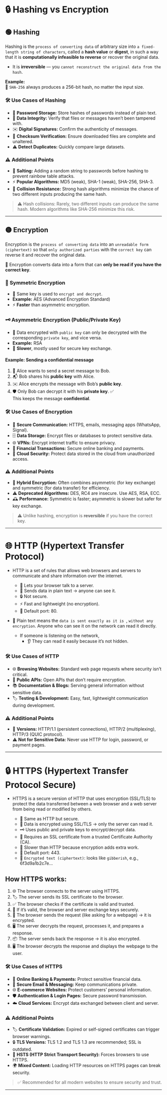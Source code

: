 # 🔒 Hashing vs Encryption

## 🟢 Hashing

Hashing is the `process of converting data` of arbitrary size into `a fixed-length string of characters`, called a **hash value** or **digest**, in such a way that it is **computationally infeasible to reverse** or recover the original data.  
- It is **irreversible** — you `cannot reconstruct the original data from the hash`.

**Example:**  
📝 `SHA-256` always produces a 256-bit hash, no matter the input size.

### 🛠️ Use Cases of Hashing

- 🔐 **Password Storage:** Store hashes of passwords instead of plain text.  
- 🧾 **Data Integrity:** Verify that files or messages haven’t been tampered with.  
- ✉️ **Digital Signatures:** Confirm the authenticity of messages.  
- 🔄 **Checksum Verification:** Ensure downloaded files are complete and unaltered.  
- ⚠️ **Detect Duplicates:** Quickly compare large datasets.

### ⚠️ Additional Points

- 🧩 **Salting:** Adding a random string to passwords before hashing to prevent rainbow table attacks.  
- ⚡ **Popular Algorithms:** MD5 (weak), SHA-1 (weak), SHA-256, SHA-3.  
- 🧬 **Collision Resistance:** Strong hash algorithms minimize the chance of two different inputs producing the same hash.  


> ⚠️ Hash collisions: Rarely, two different inputs can produce the same hash. Modern algorithms like SHA-256 minimize this risk.


---

## 🟡 Encryption

Encryption is the `process of converting data` into an `unreadable form (ciphertext)` so that `only authorized parties` with the `correct key` can reverse it and recover the original data.

🔐 Encryption converts data into a form that can **only be read if you have the correct key**.

### 🔑 Symmetric Encryption
- 🔄 Same key is used to `encrypt and decrypt`.  
- **Example:** AES (Advanced Encryption Standard)  
- ⚡ **Faster** than asymmetric encryption.

### 🗝️ Asymmetric Encryption (Public/Private Key)
- 🔹 Data encrypted with `public key` can only be decrypted with the corresponding `private key`, and vice versa.  
- **Example:** RSA  
- 🐢 **Slower**, mostly used for secure key exchange.

#### Example: Sending a confidential message
1. 👩 Alice wants to send a secret message to Bob.  
2. 📬 Bob shares his **public key** with Alice.  
3. ✉️ Alice encrypts the message with Bob’s **public key**.  
4. 🛡️ Only Bob can decrypt it with his **private key**. ✅  
   This keeps the message **confidential**.

### 🛠️ Use Cases of Encryption

- 🔐 **Secure Communication:** HTTPS, emails, messaging apps (WhatsApp, Signal).  
- 🗄️ **Data Storage:** Encrypt files or databases to protect sensitive data.  
- 🌐 **VPNs:** Encrypt internet traffic to ensure privacy.  
- 🏦 **Financial Transactions:** Secure online banking and payments.  
- 🔁 **Cloud Security:** Protect data stored in the cloud from unauthorized access.

### ⚠️ Additional Points

- 🔄 **Hybrid Encryption:** Often combines asymmetric (for key exchange) and symmetric (for data transfer) for efficiency.  
- ⚠️ **Deprecated Algorithms:** DES, RC4 are insecure. Use AES, RSA, ECC.  
- 🕰️ **Performance:** Symmetric is faster; asymmetric is slower but safer for key exchange.

> ⚠️ Unlike hashing, encryption is **reversible** if you have the correct key.


---

# 🌐 HTTP (Hypertext Transfer Protocol)

- HTTP is a set of rules that allows web browsers and servers to communicate and share information over the internet.

  - 💬 Lets your browser talk to a server.
  - 📄 Sends data in plain text → anyone can see it.
  - 🔒 Not secure.
  - ⚡ Fast and lightweight (no encryption).
  - 🔢 Default port: 80.

- 📝 Plain text means the `data is sent exactly as it is `, `without any encryption`. Anyone who can see it on the network can read it directly.  
  - If someone is listening on the network,  
    - 👂 They can read it easily because it’s not hidden.

### 🛠️ Use Cases of HTTP

- 🌐 **Browsing Websites:** Standard web page requests where security isn’t critical.  
- 📰 **Public APIs:** Open APIs that don’t require encryption.  
- 📚 **Documentation & Blogs:** Serving general information without sensitive data.  
- 🏷️ **Testing & Development:** Easy, fast, lightweight communication during development.

### ⚠️ Additional Points

- 🔄 **Versions:** HTTP/1.1 (persistent connections), HTTP/2 (multiplexing), HTTP/3 (QUIC protocol).  
- ⚠️ **Not for Sensitive Data:** Never use HTTP for login, password, or payment pages.

---

# 🔒 HTTPS (Hypertext Transfer Protocol Secure)

- HTTPS is a secure version of HTTP that uses encryption (SSL/TLS) to protect the data transferred between a web browser and a web server from being read or modified by others.

  - 💬 Same as HTTP but secure.
  - 🔐 Data is encrypted using SSL/TLS → only the server can read it.
  - 🗝️ Uses public and private keys to encrypt/decrypt data.
  - 📜 Requires an SSL certificate from a trusted Certificate Authority (CA).
  - 🐢 Slower than HTTP because encryption adds extra work.
  - 🔢 Default port: 443.
  - 🔏 `Encrypted text (ciphertext)`: looks like `gibberish`, e.g., 6f3d9a1b2c7e...

## How HTTPS works:

1. 🌐 The browser connects to the server using HTTPS.
2. 🏷️ The server sends its SSL certificate to the browser.
3. ✅ The browser checks if the certificate is valid and trusted.
4. 🔑 If it’s valid, the browser and server exchange keys securely.
5. 📩 The browser sends the request (like asking for a webpage) → it is encrypted.
6. 🖥️ The server decrypts the request, processes it, and prepares a response.
7. 📦 The server sends back the response → it is also encrypted.
8. 🖥️ The browser decrypts the response and displays the webpage to the user.


### 🛠️ Use Cases of HTTPS

- 🏦 **Online Banking & Payments:** Protect sensitive financial data.  
- 💌 **Secure Email & Messaging:** Keep communications private.  
- 🌐 **E-commerce Websites:** Protect customers’ personal information.  
- 🛡️ **Authentication & Login Pages:** Secure password transmission.  
- ☁️ **Cloud Services:** Encrypt data exchanged between client and server.  

### ⚠️ Additional Points

- 🏷️ **Certificate Validation:** Expired or self-signed certificates can trigger browser warnings.  
- 🔒 **TLS Versions:** TLS 1.2 and TLS 1.3 are recommended; SSL is outdated.  
- 🧩 **HSTS (HTTP Strict Transport Security):** Forces browsers to use HTTPS.  
- 🌍 **Mixed Content:** Loading HTTP resources on HTTPS pages can break security.  

> ✅ Recommended for all modern websites to ensure security and trust.



---

